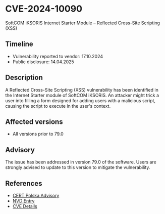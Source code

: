 # CVE-2024-10090
SoftCOM iKSORIS Internet Starter Module – Reflected Cross-Site Scripting (XSS)

## Timeline
- Vulnerability reported to vendor: 17.10.2024
- Public disclosure: 14.04.2025

## Description
A Reflected Cross-Site Scripting (XSS) vulnerability has been identified in the Internet Starter module of SoftCOM iKSORIS. An attacker might trick a user into filling a form designed for adding users with a malicious script, causing the script to execute in the user's context.

## Affected versions
- All versions prior to 79.0

## Advisory
The issue has been addressed in version 79.0 of the software. Users are strongly advised to update to this version to mitigate the vulnerability.

## References
- [CERT Polska Advisory](https://cert.pl/en/posts/2025/04/CVE-2024-10087/)
- [NVD Entry](https://nvd.nist.gov/vuln/detail/CVE-2024-10090)
- [CVE Details](https://www.cve.org/CVERecord?id=CVE-2024-10090)
